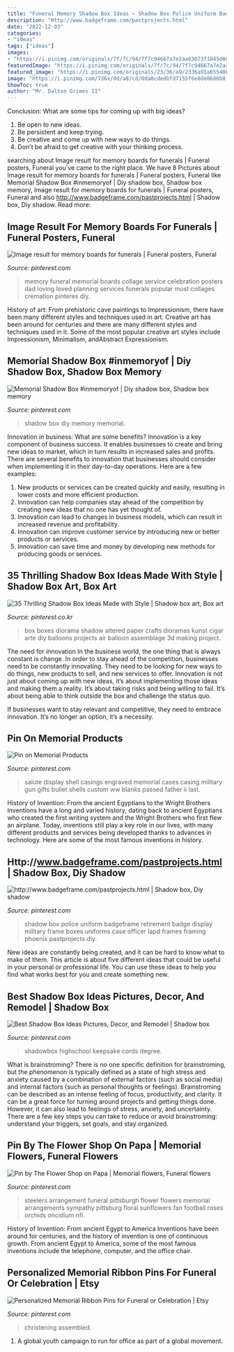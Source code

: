 ```yaml
---
title: "Funeral Memory Shadow Box Ideas ~ Shadow Box Police Uniform Badgeframe Retirement Badge Display Military Frame Boxes Uniforms Case Officer Lapd Frames Framing Phoenix Pastprojects Diy"
description: "Http://www.badgeframe.com/pastprojects.html"
date: "2022-12-03"
categories:
- "ideas"
tags: ["ideas"]
images:
- "https://i.pinimg.com/originals/7f/7c/94/7f7c94667a7e2aa03073f1845d0021d7.jpg"
featuredImage: "https://i.pinimg.com/originals/7f/7c/94/7f7c94667a7e2aa03073f1845d0021d7.jpg"
featured_image: "https://i.pinimg.com/originals/23/36/a9/2336a91a6554064c1572f336a9b66404.jpg"
image: "https://i.pinimg.com/736x/0d/a8/cd/0da8cdedbfd7155f6e8de8686b8f398d--memorial-gifts-display-cases.jpg"
ShowToc: true
author: "Mr. Dalton Grimes II"
---
```



Conclusion: What are some tips for coming up with big ideas?
1. Be open to new ideas.
2. Be persistent and keep trying.
3. Be creative and come up with new ways to do things.
4. Don't be afraid to get creative with your thinking process.

	

		
searching about Image result for memory boards for funerals | Funeral posters, Funeral you've came to the right place. We have 8 Pictures about Image result for memory boards for funerals | Funeral posters, Funeral like Memorial Shadow Box #inmemoryof | Diy shadow box, Shadow box memory, Image result for memory boards for funerals | Funeral posters, Funeral and also http://www.badgeframe.com/pastprojects.html | Shadow box, Diy shadow. Read more:
		
    
## Image Result For Memory Boards For Funerals | Funeral Posters, Funeral

<img loading=lazy src="https://i.pinimg.com/736x/9b/b6/57/9bb65750915ac3da3d1576d6012a5ecf.jpg" onerror="this.onerror=null;this.src='https://tse1.mm.bing.net/th?id=OIP.sW-Q-R1t1DUtYY5ltV3hEgHaFj&amp;pid=15.1';" alt="Image result for memory boards for funerals | Funeral posters, Funeral">

_Source: pinterest.com_

>memory funeral memorial boards collage service celebration posters dad loving loved planning services funerals popular most collages cremation pinteres diy. 

	

History of art: From prehistoric cave paintings to Impressionism, there have been many different styles and techniques used in art.
Creative art has been around for centuries and there are many different styles and techniques used in it. Some of the most popular creative art styles include Impressionism, Minimalism, andAbstract Expressionism.

    
## Memorial Shadow Box #inmemoryof | Diy Shadow Box, Shadow Box Memory

<img loading=lazy src="https://i.pinimg.com/originals/1b/ba/97/1bba97f5dc345644ad9f3b4acf4b4858.jpg" onerror="this.onerror=null;this.src='https://tse2.mm.bing.net/th?id=OIP.vk6planCklxKv1iNpnwrnQHaNK&amp;pid=15.1';" alt="Memorial Shadow Box #inmemoryof | Diy shadow box, Shadow box memory">

_Source: pinterest.com_

>shadow box diy memory memorial. 

	

Innovation in business: What are some benefits?
Innovation is a key component of business success. It enables businesses to create and bring new ideas to market, which in turn results in increased sales and profits. There are several benefits to innovation that businesses should consider when implementing it in their day-to-day operations. Here are a few examples: 
1) New products or services can be created quickly and easily, resulting in lower costs and more efficient production. 
2) Innovation can help companies stay ahead of the competition by creating new ideas that no one has yet thought of. 
3) Innovation can lead to changes in business models, which can result in increased revenue and profitability. 
4) Innovation can improve customer service by introducing new or better products or services. 
5) Innovation can save time and money by developing new methods for producing goods or services.

    
## 35 Thrilling Shadow Box Ideas Made With Style | Shadow Box Art, Box Art

<img loading=lazy src="https://i.pinimg.com/originals/38/4e/aa/384eaa37285958915eb1947bda568a23.jpg" onerror="this.onerror=null;this.src='https://tse1.mm.bing.net/th?id=OIP.bq6LEf5oOmA_O35bi5SPsgHaJ6&amp;pid=15.1';" alt="35 Thrilling Shadow Box Ideas Made with Style | Shadow box art, Box art">

_Source: pinterest.co.kr_

>box boxes diorama shadow altered paper crafts dioramas kunst cigar arte diy balloons projects air balloon assemblage 3d making project. 

	

The need for innovation
In the business world, the one thing that is always constant is change. In order to stay ahead of the competition, businesses need to be constantly innovating. They need to be looking for new ways to do things, new products to sell, and new services to offer.
Innovation is not just about coming up with new ideas, it’s about implementing those ideas and making them a reality. It’s about taking risks and being willing to fail. It’s about being able to think outside the box and challenge the status quo.

If businesses want to stay relevant and competitive, they need to embrace innovation. It’s no longer an option, it’s a necessity.

    
## Pin On Memorial Products

<img loading=lazy src="https://i.pinimg.com/736x/0d/a8/cd/0da8cdedbfd7155f6e8de8686b8f398d--memorial-gifts-display-cases.jpg" onerror="this.onerror=null;this.src='https://tse1.mm.bing.net/th?id=OIP.zQ-QUkJOQJcTU-UNErYWOwHaFI&amp;pid=15.1';" alt="Pin on Memorial Products">

_Source: pinterest.com_

>salute display shell casings engraved memorial cases casing military gun gifts bullet shells custom ww blanks passed father ii last. 

	

History of Invention: From the ancient Egyptians to the Wright Brothers
Inventions have a long and varied history, dating back to ancient Egyptians who created the first writing system and the Wright Brothers who first flew an airplane. Today, inventions still play a key role in our lives, with many different products and services being developed thanks to advances in technology. Here are some of the most famous inventions in history.

    
## Http://www.badgeframe.com/pastprojects.html | Shadow Box, Diy Shadow

<img loading=lazy src="https://i.pinimg.com/originals/7f/7c/94/7f7c94667a7e2aa03073f1845d0021d7.jpg" onerror="this.onerror=null;this.src='https://tse3.mm.bing.net/th?id=OIP.c6kNdDtYPne9wIOCXOizHwHaFg&amp;pid=15.1';" alt="http://www.badgeframe.com/pastprojects.html | Shadow box, Diy shadow">

_Source: pinterest.com_

>shadow box police uniform badgeframe retirement badge display military frame boxes uniforms case officer lapd frames framing phoenix pastprojects diy. 

	

New ideas are constantly being created, and it can be hard to know what to make of them. This article is about five different ideas that could be useful in your personal or professional life. You can use these ideas to help you find what works best for you and create something new.

    
## Best Shadow Box Ideas Pictures, Decor, And Remodel | Shadow Box

<img loading=lazy src="https://i.pinimg.com/originals/3c/33/f1/3c33f1dd5e5a702f98df4cbf957a499e.jpg" onerror="this.onerror=null;this.src='https://tse1.mm.bing.net/th?id=OIP.mwiSxtFme01ShBitfSgPcAHaJ4&amp;pid=15.1';" alt="Best Shadow Box Ideas Pictures, Decor, and Remodel | Shadow box">

_Source: pinterest.com_

>shadowbox highschool keepsake cords degree. 

	

What is brainstroming?
There is no one specific definition for brainstroming, but the phenomenon is typically defined as a state of high stress and anxiety caused by a combination of external factors (such as social media) and internal factors (such as personal thoughts or feelings). Brainstroming can be described as an intense feeling of focus, productivity, and clarity. It can be a great force for turning around projects and getting things done. However, it can also lead to feelings of stress, anxiety, and uncertainty. There are a few key steps you can take to reduce or avoid brainstroming: understand your triggers, set goals, and stay organized.

    
## Pin By The Flower Shop On Papa | Memorial Flowers, Funeral Flowers

<img loading=lazy src="https://i.pinimg.com/originals/23/36/a9/2336a91a6554064c1572f336a9b66404.jpg" onerror="this.onerror=null;this.src='https://tse4.mm.bing.net/th?id=OIP.Wj8fq637JCgKv6XXGsSdYwHaH3&amp;pid=15.1';" alt="Pin by The Flower Shop on Papa | Memorial flowers, Funeral flowers">

_Source: pinterest.com_

>steelers arrangement funeral pittsburgh flower flowers memorial arrangements sympathy pittsburg floral sunflowers fan football roses orchids oncidium nfl. 

	

History of Invention: From ancient Egypt to America
Inventions have been around for centuries, and the history of invention is one of continuous growth. From ancient Egypt to America, some of the most famous inventions include the telephone, computer, and the office chair.

    
## Personalized Memorial Ribbon Pins For Funeral Or Celebration | Etsy

<img loading=lazy src="https://i.pinimg.com/originals/bf/e0/cb/bfe0cbbabd1f0dab22d773415aa7ae98.jpg" onerror="this.onerror=null;this.src='https://tse3.mm.bing.net/th?id=OIP.arc0Osa8pDDc-WNDXfw9wAHaKk&amp;pid=15.1';" alt="Personalized Memorial Ribbon Pins for Funeral or Celebration | Etsy">

_Source: pinterest.com_

>christening assembled. 

	

1. A global youth campaign to run for office as part of a global movement. 

